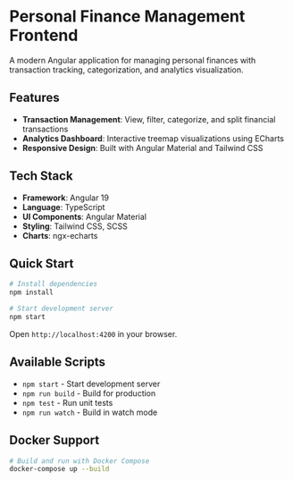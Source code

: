# Personal Finance Management Frontend

A modern Angular application for managing personal finances with transaction tracking, categorization, and analytics visualization.

## Features

- **Transaction Management**: View, filter, categorize, and split financial transactions
- **Analytics Dashboard**: Interactive treemap visualizations using ECharts
- **Responsive Design**: Built with Angular Material and Tailwind CSS

## Tech Stack

- **Framework**: Angular 19
- **Language**: TypeScript
- **UI Components**: Angular Material
- **Styling**: Tailwind CSS, SCSS
- **Charts**: ngx-echarts

## Quick Start

```bash
# Install dependencies
npm install

# Start development server
npm start
```

Open `http://localhost:4200` in your browser.

## Available Scripts

- `npm start` - Start development server
- `npm run build` - Build for production
- `npm test` - Run unit tests
- `npm run watch` - Build in watch mode

## Docker Support

```bash
# Build and run with Docker Compose
docker-compose up --build
```
